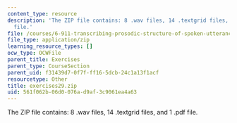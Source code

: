 ```yaml
---
content_type: resource
description: 'The ZIP file contains: 8 .wav files, 14 .textgrid files, and 1 .pdf
  file.'
file: /courses/6-911-transcribing-prosodic-structure-of-spoken-utterances-with-tobi-january-iap-2006/561f062b06d0076ad9af3c9061ea4a63_exercises29.zip
file_type: application/zip
learning_resource_types: []
ocw_type: OCWFile
parent_title: Exercises
parent_type: CourseSection
parent_uid: f31439d7-0f7f-ff16-5dcb-24c1a13f1acf
resourcetype: Other
title: exercises29.zip
uid: 561f062b-06d0-076a-d9af-3c9061ea4a63
---
```

The ZIP file contains: 8 .wav files, 14 .textgrid files, and 1 .pdf file.

